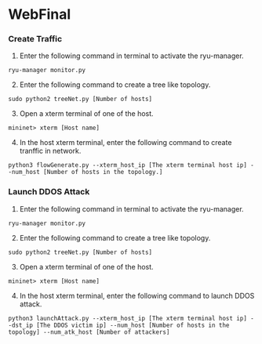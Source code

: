 # WebFinal

### Create Traffic
1. Enter the following command in terminal to activate the ryu-manager.
```
ryu-manager monitor.py
```
2. Enter the following command to create a tree like topology.
```
sudo python2 treeNet.py [Number of hosts]
```
3. Open a xterm terminal of one of the host.
```
mininet> xterm [Host name]
```
4. In the host xterm terminal, enter the following command to create tranffic in network.
```
python3 flowGenerate.py --xterm_host_ip [The xterm terminal host ip] --num_host [Number of hosts in the topology.]
```

### Launch DDOS Attack 
1. Enter the following command in terminal to activate the ryu-manager.
```
ryu-manager monitor.py
```
2. Enter the following command to create a tree like topology.
```
sudo python2 treeNet.py [Number of hosts]
```
3. Open a xterm terminal of one of the host.
```
mininet> xterm [Host name]
```
4. In the host xterm terminal, enter the following command to launch DDOS attack.
```
python3 launchAttack.py --xterm_host_ip [The xterm terminal host ip] --dst_ip [The DDOS victim ip] --num_host [Number of hosts in the topology] --num_atk_host [Number of attackers]
```
